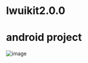 # lwuikit2.0.0
# android project
![image](https://github.com/guochangqing/lwuikit2.0.0/screenshots/1.png)
